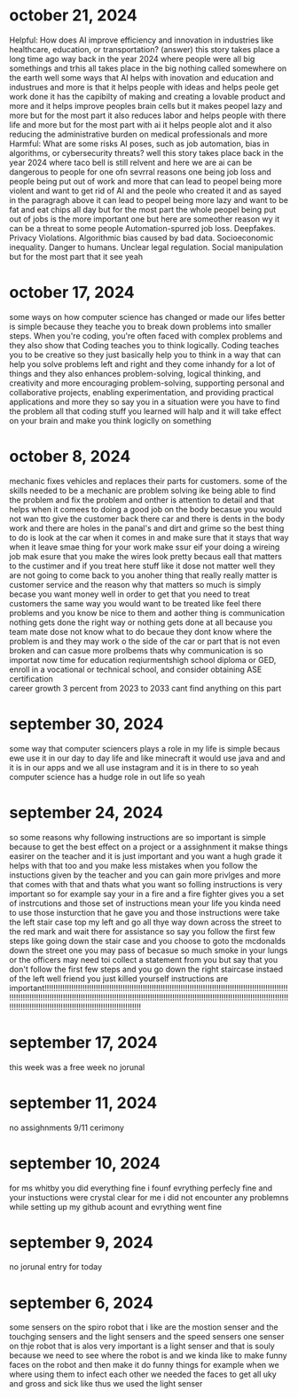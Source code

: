 # october 21, 2024 
Helpful: How does AI improve efficiency and innovation in industries like healthcare, education, or transportation? (answer)
this story takes place a long time ago way back in the year 2024 where people were all big somethings and trhis all takes place in the big nothing called somewhere on the earth well some ways that AI helps with inovation and education and industrues and more is that it helps people with ideas and helps peole get work done it has the capibilty of making and creating a lovable product and more and it helps improve peoples brain cells but it makes peopel lazy and more but for the most part it also reduces labor and helps people with there life and more but for the most part with ai it helps people alot and it also reducing the administrative burden on medical professionals and more 
Harmful: What are some risks AI poses, such as job automation, bias in algorithms, or cybersecurity threats? 
well this story takes place back in the year 2024 where taco bell is still relvent and here we are ai can be dangerous to people for one ofn sevrral reasons one being job loss and people being put out of work and more that can lead to peopel being more violent and want to get rid of AI and the peole who created it and as sayed in the paragragh above it can lead to peopel being more lazy and want to be fat and eat chips all day but for the most part the whole peopel being put out of jobs is the more important one but here are someother reason wy it can be a threat to some people Automation-spurred job loss.
Deepfakes.
Privacy Violations.
Algorithmic bias caused by bad data.
Socioeconomic inequality.
Danger to humans.
Unclear legal regulation.
Social manipulation
but for the most part that it see yeah
# october 17, 2024
some ways on how computer science has changed or made our lifes better is simple because they teache you to break down problems into smaller steps. When you're coding, you're often faced with complex problems and they also show that  Coding teaches you to think logically. Coding teaches you to be creative
so they just basically help you to think in a way that can help you solve problems left and right and they come inhandy for a lot of things and they also  enhances problem-solving, logical thinking, and creativity and more  encouraging problem-solving, supporting personal and collaborative projects, enabling experimentation, and providing practical applications and more they so say you in a situation were you have to find the problem all that coding stuff you learned will halp and it will take effect on your brain and make you think logiclly on something
# october 8, 2024
mechanic  fixes vehicles and replaces their parts for customers. some of the skills needed to be a mechanic are problem solving ike being able to find the problem and fix the problem and onther is attention to detail and that helps when it comees to doing a good job on the body becasue you would not wan tto give the customer back there car and there is dents in the body work and there are holes in the panal's and dirt and grime so the best thing to do is look at the car when it comes in and make sure that it stays that way when it leave smae thing for your work make ssur eif your doing a wireing job mak esure that you make the wires look pretty becaus eall that matters to the custimer and if you treat here stuff like it dose not matter well they are not going to come back to you anoher thing that really really matter is customer service and the reason why that matters so much is simply becase you want money well in order to get that you need to treat customers the same way you would want to be treated like feel there problems and you know be nice to them and aother thing is communication nothing gets done the right way or nothing gets done at all because you team mate dose not know what to do becaue they dont know where the problem is and they may work o the side of the car or part that is not even broken and can casue more prolbems thats why communication is so importat now time for education reqiurmentshigh school diploma or GED, enroll in a vocational or technical school, and consider obtaining ASE certification  
career growth  3 percent from 2023 to 2033
cant find anything on this part

# september 30, 2024 
some way that computer sciencers plays a role in my life is simple becaus ewe use it in our day to day life and like minecraft it would use java and and it is in our apps and we all use instagram and it is in there to so yeah computer science has a hudge role in out life so yeah
# september 24, 2024
so some reasons why following instructions are so important is simple because to get the best effect on a project or a assighnment it makse things easirer on the teacher and it is just important and you want a hugh grade it helps with that too and you make less mistakes when you follow the instuctions given by the teacher and you can gain more privlges and more that comes with that and thats what you want so folling instructions is very important so for example say your in a fire and a fire fighter gives you a set of instrcutions and those set of instructions mean your life you kinda need to use those insturction that he gave you and those instructions were take the left stair case top my left and go all thye way down across the street to the red mark and wait there for assistance so say you follow the first few steps like going down the stair case and you choose to goto the mcdonalds down the street one you may pass of becasue so  much smoke in your lungs or the officers may need toi collect a statement from you but say that you don't follow the first few steps and you go down the right staircase instaed of the left well friend you just killed yourself instructions are important!!!!!!!!!!!!!!!!!!!!!!!!!!!!!!!!!!!!!!!!!!!!!!!!!!!!!!!!!!!!!!!!!!!!!!!!!!!!!!!!!!!!!!!!!!!!!!!!!!!!!!!!!!!!!!!!!!!!!!!!!!!!!!!!!!!!!!!!!!!!!!!!!!!!!!!!!!!!!!!!!!!!!!!!!!!!!!!!!!!!!!!!!!!!!!!!!!!!!!!!!!!!!!!!!!!!!!!!!!!!!!!!!!!!!!!!!!!!!!!!!!!!!!!!!!!!!!!!!!!!!!!!!!!!!!!!!!!!!!!!!!!!!!!!!!!!!  
# september 17, 2024 
this week was a free week no jorunal
# september 11, 2024
no assighnments 9/11 cerimony  
# september 10, 2024 
for ms whitby you did everything fine i founf evrything perfecly fine and your instuctions were crystal clear 
for me i did not encounter any problemns while setting up my github acount and evrything went fine 
# september 9, 2024
no jorunal entry for today 
# september 6, 2024
some sensers on the spiro robot that i like are the mostion senser and the touchging sensers and the light sensers and the speed sensers 
one senser on thje robot that is alos very important is a light senser and that is souly because we need to see where the robot is and we kinda like to make funny faces on the robot and then make it do funny things for example when we where using them to infect each other we needed the faces to get all uky and gross and sick like thus we used the light senser 
